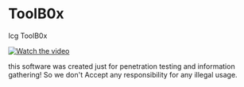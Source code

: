 # ToolB0x
Icg ToolB0x

[![Watch the video](https://raw.githubusercontent.com/04x/ToolB0x/master/Toolb0x.PNG)](https://www.aparat.com/v/Q3fNV)

this software was created just for penetration testing and information gathering! So we don't Accept any responsibility for any illegal usage.

